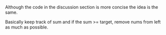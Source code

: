 Although the code in the discussion section is more concise the idea is the same.

Basically keep track of sum and if the sum >= target, remove nums from left as much as possible.

